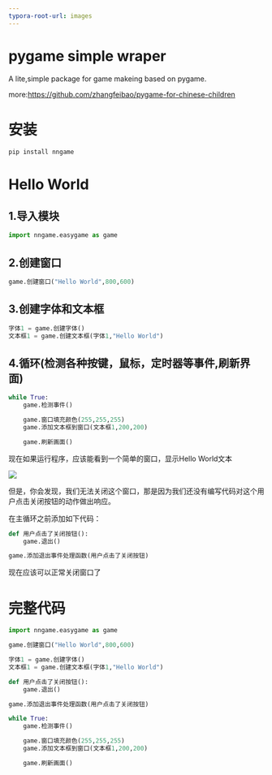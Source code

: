 ```yaml
---
typora-root-url: images
---
```


# pygame simple wraper

A lite,simple package for game makeing based on pygame.

more:https://github.com/zhangfeibao/pygame-for-chinese-children

# 安装

```python
pip install nngame
```

# Hello World

## 1.导入模块

```python
import nngame.easygame as game
```

## 2.创建窗口

```python
game.创建窗口("Hello World",800,600)
```

## 3.创建字体和文本框

```python
字体1 = game.创建字体()
文本框1 = game.创建文本框(字体1,"Hello World")
```

## 4.循环(检测各种按键，鼠标，定时器等事件,刷新界面)

```python
while True:
    game.检测事件()

    game.窗口填充颜色(255,255,255)
    game.添加文本框到窗口(文本框1,200,200)

    game.刷新画面()
```

现在如果运行程序，应该能看到一个简单的窗口，显示Hello World文本

![](/hello.png)

但是，你会发现，我们无法关闭这个窗口，那是因为我们还没有编写代码对这个用户点击关闭按钮的动作做出响应。

在主循环之前添加如下代码：

```python
def 用户点击了关闭按钮():
    game.退出()

game.添加退出事件处理函数(用户点击了关闭按钮)
```

现在应该可以正常关闭窗口了

# 完整代码

```python
import nngame.easygame as game

game.创建窗口("Hello World",800,600)

字体1 = game.创建字体()
文本框1 = game.创建文本框(字体1,"Hello World")

def 用户点击了关闭按钮():
    game.退出()

game.添加退出事件处理函数(用户点击了关闭按钮)

while True:
    game.检测事件()

    game.窗口填充颜色(255,255,255)
    game.添加文本框到窗口(文本框1,200,200)

    game.刷新画面()

```



